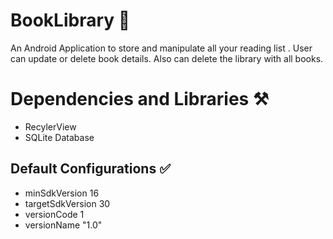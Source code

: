 # BookLibrary 📖
An Android Application to store and manipulate all your reading list . User can update or delete book details. Also can delete the library with all books.

# Dependencies and Libraries ⚒
- RecylerView
- SQLite Database

## Default Configurations ✅
- minSdkVersion 16
- targetSdkVersion 30
- versionCode 1
- versionName "1.0"



